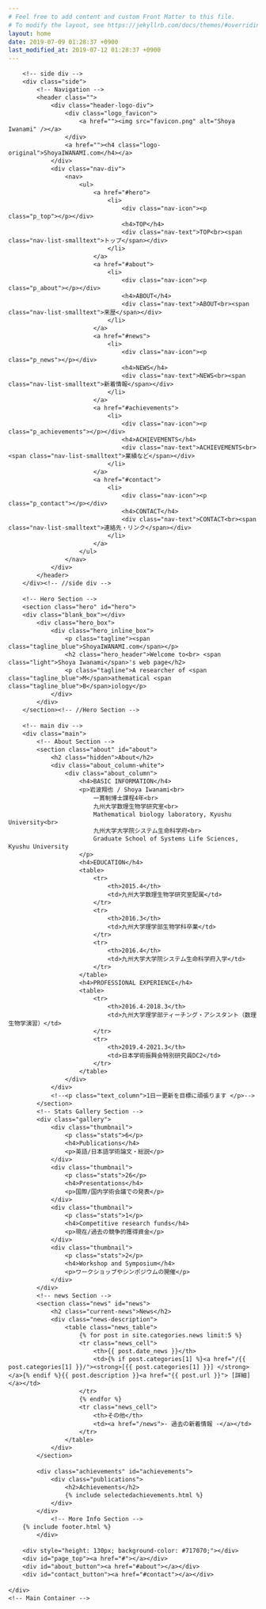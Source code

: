 ```yaml
---
# Feel free to add content and custom Front Matter to this file.
# To modify the layout, see https://jekyllrb.com/docs/themes/#overriding-theme-defaults
layout: home
date: 2019-07-09 01:28:37 +0900
last_modified_at: 2019-07-12 01:28:37 +0900
---
```



<body>
<!--
	<div id="loader-bg">
		<div id="loader">
			<img src="img/img-loading-3.png" width="50" height="50" alt="Now Loading..." /><br>
			<img src="img/img-loading.gif" width="200" height="200" alt="Now Loading..." />
			<p>Now Loading...</p>
		</div>
	</div>
	-->
	<div class="container-original">

		<!-- side div -->
		<div class="side">
			<!-- Navigation -->
  			<header class="">
				<div class="header-logo-div">
					<div class="logo_favicon">
	  					<a href=""><img src="favicon.png" alt="Shoya Iwanami" /></a>
					</div>
					<a href=""><h4 class="logo-original">ShoyaIWANAMI.com</h4></a>
				</div>
				<div class="nav-div">
					<nav>
      					<ul>
        					<a href="#hero">
								<li>
									<div class="nav-icon"><p class="p_top"></p></div>
									<h4>TOP</h4>
									<div class="nav-text">TOP<br><span class="nav-list-smalltext">トップ</span></div>
								</li>
							</a>
							<a href="#about">
								<li>
									<div class="nav-icon"><p class="p_about"></p></div>
									<h4>ABOUT</h4>
									<div class="nav-text">ABOUT<br><span class="nav-list-smalltext">来歴</span></div>
								</li>
							</a>
							<a href="#news">
								<li>
									<div class="nav-icon"><p class="p_news"></p></div>
									<h4>NEWS</h4>
									<div class="nav-text">NEWS<br><span class="nav-list-smalltext">新着情報</span></div>
								</li>
							</a>
							<a href="#achievements">
								<li>
									<div class="nav-icon"><p class="p_achievements"></p></div>
									<h4>ACHIEVEMENTS</h4>
									<div class="nav-text">ACHIEVEMENTS<br><span class="nav-list-smalltext">業績など</span></div>
								</li>
							</a>
							<a href="#contact">
								<li>
									<div class="nav-icon"><p class="p_contact"></p></div>
									<h4>CONTACT</h4>
									<div class="nav-text">CONTACT<br><span class="nav-list-smalltext">連絡先・リンク</span></div>
								</li>
							</a>
      					</ul>
    				</nav>
				</div>
  			</header>
		</div><!-- //side div -->

		<!-- Hero Section -->
  		<section class="hero" id="hero">
		<div class="blank_box"></div>
			<div class="hero_box">
				<div class="hero_inline_box">
					<p class="tagline"><span class="tagline_blue">ShoyaIWANAMI.com</span></p>
					<h2 class="hero_header">Welcome to<br> <span class="light">Shoya Iwanami</span>'s web page</h2>
    				<p class="tagline">A researcher of <span class="tagline_blue">M</span>athematical <span class="tagline_blue">B</span>iology</p>
				</div>
			</div>
		</section><!-- //Hero Section -->

		<!-- main div -->
		<div class="main">
  			<!-- About Section -->
  			<section class="about" id="about">
    			<h2 class="hidden">About</h2>
    			<div class="about_column-white">
					<div class="about_column">
						<h4>BASIC INFORMATION</h4>
						<p>岩波翔也 / Shoya Iwanami<br>
							一貫制博士課程4年<br>
							九州大学数理生物学研究室<br>
							Mathematical biology laboratory, Kyushu University<br>
							九州大学大学院システム生命科学府<br>
							Graduate School of Systems Life Sciences, Kyushu University
						</p>
						<h4>EDUCATION</h4>
						<table>
							<tr>
								<th>2015.4</th>
								<td>九州大学数理生物学研究室配属</td>
							</tr>
							<tr>
								<th>2016.3</th>
								<td>九州大学理学部生物学科卒業</td>
							</tr>
							<tr>
								<th>2016.4</th>
								<td>九州大学大学院システム生命科学府入学</td>
							</tr>
						</table>
						<h4>PROFESSIONAL EXPERIENCE</h4>
						<table>
							<tr>
								<th>2016.4-2018.3</th>
								<td>九州大学理学部ティーチング・アシスタント（数理生物学演習）</td>
							</tr>
							<tr>
								<th>2019.4-2021.3</th>
								<td>日本学術振興会特別研究員DC2</td>
							</tr>
						</table>
					</div>
				</div>
    			<!--<p class="text_column">1日一更新を目標に頑張ります </p>-->
  			</section>
  			<!-- Stats Gallery Section -->
  			<div class="gallery">
    			<div class="thumbnail">
      				<p class="stats">6</p>
      				<h4>Publications</h4>
      				<p>英語/日本語学術論文・総説</p>
    			</div>
    			<div class="thumbnail">
      				<p class="stats">26</p>
      				<h4>Presentations</h4>
      				<p>国際/国内学術会議での発表</p>
    			</div>
    			<div class="thumbnail">
      				<p class="stats">1</p>
      				<h4>Competitive research funds</h4>
      				<p>現在/過去の競争的獲得資金</p>
    			</div>
    			<div class="thumbnail">
      				<p class="stats">2</p>
      				<h4>Workshop and Symposium</h4>
      				<p>ワークショップやシンポジウムの開催</p>
    			</div>
  			</div>
  			<!-- news Section -->
  			<section class="news" id="news">
    			<h2 class="current-news">News</h2>
				<div class="news-description">
					<table class="news_table">
						{% for post in site.categories.news limit:5 %}
						<tr class="news_cell">
							<th>{{ post.date_news }}</th>
							<td>{% if post.categories[1] %}<a href="/{{ post.categories[1] }}/"><strong>[{{ post.categories[1] }}] </strong></a>{% endif %}{{ post.description }}<a href="{{ post.url }}"> [詳細]</a></td>
						</tr>
						{% endfor %}
						<tr class="news_cell">
							<th>その他</th>
							<td><a href="/news">- 過去の新着情報 -</a></td>
						</tr>
					</table>
				</div>
  			</section>

			<div class="achievements" id="achievements">
				<div class="publications">
					<h2>Achievements</h2>
					{% include selectedachievements.html %}
				</div>
			</div>
				<!-- More Info Section -->
		{% include footer.html %}
			</div>

		<div style="height: 130px; background-color: #717070;"></div>
		<div id="page_top"><a href="#"></a></div>
		<div id="about_button"><a href="#about"></a></div>
		<div id="contact_button"><a href="#contact"></a></div>

	</div>
	<!-- Main Container -->

<!-- Main Container Ends -->
</body>
